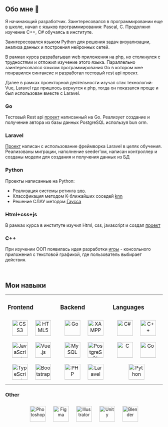 ## Обо мне 👋

Я начинающий разработчик. Заинтересовался в программировании еще в школе, начал с языков программирования: Pascal, C. Продолжил изучение C++, C# обучаясь в институте.

Заинтересовался языком Python для решения задач визуализации, анализа данных и построения нейронных сетей.

В рамках курса разрабатывал web приложения на php, но столкнулся с трудностями и отложил изучение этого языка. Параллельно заинтересовался языком программирования Go в котором мне понравился синтаксис и разработал тестовый rest api проект. 

Далее в рамках проекторной деятельности изучал стэк технологий: Vue, Laravel где пришлось вернутся к php, тогда он показался проще и был использован вместе с Laravel. 

### Go
Тестовый Rest api [проект](https://github.com/Nikita-Dr/Kode_test) написанный на Go. Реализует создание и получение автора из базы данных PostgreSQL используя bun orm.


### Laravel
[Проект](https://github.com/Nikita-Dr/laravel) написан с использование фреймворка Laravel в целях обучения. Реализованы миграции, наполнение seeder’ом, написан контроллер и созданы модели для создания и получения данных из БД

### Python
Проекты написанные на Python:
- Реализация системы ретинга [эло](https://github.com/Nikita-Dr/python/blob/main/Elo.py). 
- Классфикация методом K-ближайших соседей [knn](https://github.com/Nikita-Dr/python/blob/main/KNN.ipynb)
- Решение СЛАУ методом [Гаусса](https://github.com/Nikita-Dr/python/blob/main/чм4.ipynb)

### Html+css+js
В рамках курса в институте изучил Html, css, javascript и создал 
[проект](https://github.com/Nikita-Dr/html)

### С++
При изучении ООП появилась идея разработки [игры](https://github.com/5fps-inc/AdvantureGame) - консольного приложения с текстовой графикой, где пользователь выбирает действия.

<br/>  


## Мои навыки 
<table><tr><td valign="top" width="33%">



### Frontend  
<div align="center">  
<a href="https://www.w3schools.com/css/" target="_blank"><img style="margin: 10px" src="https://profilinator.rishav.dev/skills-assets/css3-original-wordmark.svg" alt="CSS3" height="50" /></a>  
<a href="https://en.wikipedia.org/wiki/HTML5" target="_blank"><img style="margin: 10px" src="https://profilinator.rishav.dev/skills-assets/html5-original-wordmark.svg" alt="HTML5" height="50" /></a>  
<a href="https://www.javascript.com/" target="_blank"><img style="margin: 10px" src="https://profilinator.rishav.dev/skills-assets/javascript-original.svg" alt="JavaScript" height="50" /></a>  
<a href="https://vuejs.org/" target="_blank"><img style="margin: 10px" src="https://profilinator.rishav.dev/skills-assets/vuejs-original-wordmark.svg" alt="Vue.js" height="50" /></a>  
<a href="https://www.typescriptlang.org/" target="_blank"><img style="margin: 10px" src="https://profilinator.rishav.dev/skills-assets/typescript-original.svg" alt="TypeScript" height="50" /></a>  
<a href="https://getbootstrap.com/docs/3.4/javascript/" target="_blank"><img style="margin: 10px" src="https://profilinator.rishav.dev/skills-assets/bootstrap-plain.svg" alt="Bootstrap" height="50" /></a>  
</div>

</td><td valign="top" width="33%">



### Backend  
<div align="center">  
<a href="https://go.dev/" target="_blank"><img style="margin: 10px" src="https://profilinator.rishav.dev/skills-assets/go-original.svg" alt="Go" height="50" /></a>  
<a href="https://www.apachefriends.org/" target="_blank"><img style="margin: 10px" src="https://profilinator.rishav.dev/skills-assets/xampp.png" alt="XAMPP" height="50" /></a>  
<a href="https://www.mysql.com/" target="_blank"><img style="margin: 10px" src="https://profilinator.rishav.dev/skills-assets/mysql-original-wordmark.svg" alt="MySQL" height="50" /></a>  
<a href="https://www.postgresql.org/" target="_blank"><img style="margin: 10px" src="https://profilinator.rishav.dev/skills-assets/postgresql-original-wordmark.svg" alt="PostgreSQL" height="50" /></a>  
<a href="https://www.php.net/" target="_blank"><img style="margin: 10px" src="https://profilinator.rishav.dev/skills-assets/php-original.svg" alt="PHP" height="50" /></a>  
<a href="https://laravel.com/" target="_blank"><img style="margin: 10px" src="https://profilinator.rishav.dev/skills-assets/laravel-plain-wordmark.svg" alt="Laravel" height="50" /></a>  
</div>

</td><td valign="top" width="33%">



### Languages  
<div align="center">  
<a href="https://docs.microsoft.com/en-us/dotnet/csharp/" target="_blank"><img style="margin: 10px" src="https://profilinator.rishav.dev/skills-assets/csharp-original.svg" alt="C#" height="50" /></a>  
<a href="https://www.cplusplus.com/" target="_blank"><img style="margin: 10px" src="https://profilinator.rishav.dev/skills-assets/cplusplus-original.svg" alt="C++" height="50" /></a>  
<a href="https://www.cprogramming.com/" target="_blank"><img style="margin: 10px" src="https://profilinator.rishav.dev/skills-assets/c-original.svg" alt="C" height="50" /></a>  
<a href="https://go.dev/" target="_blank"><img style="margin: 10px" src="https://profilinator.rishav.dev/skills-assets/go-original.svg" alt="Go" height="50" /></a>  
<a href="https://www.python.org/" target="_blank"><img style="margin: 10px" src="https://profilinator.rishav.dev/skills-assets/python-original.svg" alt="Python" height="50" /></a>  
</div>  

</td></tr></table> 


### Other  
<div align="center">  
<a href="https://www.adobe.com/in/products/photoshop.html" target="_blank"><img style="margin: 10px" src="https://profilinator.rishav.dev/skills-assets/photoshop-plain.svg" alt="Photoshop" height="50" /></a>  
<a href="https://www.figma.com/" target="_blank"><img style="margin: 10px" src="https://profilinator.rishav.dev/skills-assets/figma-icon.svg" alt="Figma" height="50" /></a>  
<a href="https://www.adobe.com/in/products/illustrator.html" target="_blank"><img style="margin: 10px" src="https://profilinator.rishav.dev/skills-assets/adobe_illustrator-icon.svg" alt="Illustrator" height="50" /></a>  
<a href="https://unity.com/" target="_blank"><img style="margin: 10px" src="https://profilinator.rishav.dev/skills-assets/unity.png" alt="Unity" height="50" /></a>  
<a href="https://www.blender.org/" target="_blank"><img style="margin: 10px" src="https://profilinator.rishav.dev/skills-assets/blender_community_badge_white.svg" alt="Blender" height="50" /></a>  
</div>



